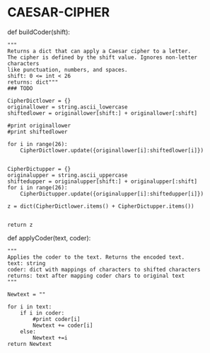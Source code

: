 CAESAR-CIPHER
=============
def buildCoder(shift):

    """
    Returns a dict that can apply a Caesar cipher to a letter.
    The cipher is defined by the shift value. Ignores non-letter characters
    like punctuation, numbers, and spaces. 
    shift: 0 <= int < 26
    returns: dict"""
    ### TODO 
    
    CipherDictlower = {}
    originallower = string.ascii_lowercase
    shiftedlower = originallower[shift:] + originallower[:shift]

    #print originallower
    #print shiftedlower
    
    for i in range(26):
        CipherDictlower.update({originallower[i]:shiftedlower[i]})
        
        
    CipherDictupper = {}
    originalupper = string.ascii_uppercase
    shiftedupper = originalupper[shift:] + originalupper[:shift]    
    for i in range(26):
        CipherDictupper.update({originalupper[i]:shiftedupper[i]})
    
    z = dict(CipherDictlower.items() + CipherDictupper.items())
    
    
    return z
    
    
def applyCoder(text, coder):

    """
    Applies the coder to the text. Returns the encoded text.
    text: string
    coder: dict with mappings of characters to shifted characters
    returns: text after mapping coder chars to original text
    """
    
    Newtext = ""
    
    for i in text:
        if i in coder:
            #print coder[i]
            Newtext += coder[i]
        else:
            Newtext +=i
    return Newtext 
    

